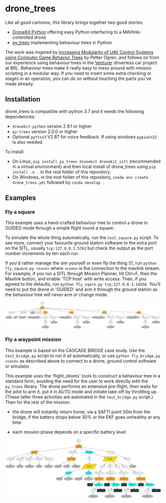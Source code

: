 # drone_trees
Like all good cartoons, this library brings together two good stories:
* [DroneKit Python](https://github.com/dronekit/dronekit-python) offering easy Python interfacing to a MAVlink-controlled drone
* [py_trees](https://github.com/splintered-reality/py_trees) implementing behaviour trees in Python

The work was inspired by [Increasing Modularity of UAV Control Systems using Computer Game Behavior Trees](https://arc.aiaa.org/doi/pdf/10.2514/6.2012-4458) by Petter Ogren, and follows on from our experience using behaviour trees in the [Venturer](https://www.venturer-cars.com/) driverless car project at BRL.  Behaviour trees make it really easy to mess around with mission scripting in a modular way.  If you need to insert some extra checking or stages in an operation, you can do so without touching the parts you've made already.

## Installation
drone_trees is compatible with python 3.7 and it needs the following dependencies:
* `dronekit-python` version 2.9.1 or higher
* `py-trees` version 2.0.0 or higher
* Optional `pyttsx3` V2.87 for voice feedback. If using windows `pypiwin32` is also needed.

To install:
* On Linux, `pip install py_trees dronekit dronekit_sitl` (recommended in a virtual environment) and then local install of drone_trees using `pip install -e .` in the root folder of this repository.
* On Windows, in the root folder of this repository, `conda env create drone_trees.yml` followed by `conda develop .` 

## Examples

### Fly a square

This example uses a hand-crafted behaviour tree to control a drone in GUIDED mode through a simple flight round a square.

To simulate the whole thing automatically, run the `test_square.py` script.  To see more, connect your favourite ground station software to the extra port on the SITL, usually `tcp:127.0.0.1:5762` but check the output as the port number increments by ten each run.

If you'd rather manage the sim yourself or even fly the thing (!), run `python fly_square.py <conn>` where `<conn>` is the connection to the mavlink stream.  For example, if you run a SITL through Mission Planner, hit Ctrl+F, then the Mavlink button, and enable 'TCP host' with write access.  Then, if you agreed to the defaults, run `python fly_sqare.py tcp:127.0.0.1:14550`.  You'll need to put the drone in 'GUIDED' and arm it through the ground station as the behaviour tree will never arm or change mode.

![Behaviour tree](https://raw.githubusercontent.com/UoBFlightLab/drone_trees/master/examples/square/fly_square.py.png)

### Fly a waypoint mission

This example is based on the CASCADE BRIDGE case study.  Use the `test_bridge.py` script to run it all automatically, or use `python fly_bridge.py <conn>` as described above to connect to a drone, ground control software or simulator.

This example uses the 'flight_idioms' tools to construct a behaviour tree in a standard form, avoiding the need for the user to work directly with the `py_trees` library.  The drone performs an extensive pre-flight, then waits for the pilot to arm it, put it in AUTO mode and initiate take-off by throttling up.  (These latter three activities are automated in the `test_bridge.py` script.)  Then for the rest of the mission:

* the drone will instantly return home, via a SAFTI point 50m from the bridge, if the battery drops below 30% or the EKF goes unhealthy at any time

* each mission phase depends on a specific battery level

![Behaviour tree](https://raw.githubusercontent.com/UoBFlightLab/drone_trees/master/examples/bridge/cusersaeagronedrive_-_university_of_bristoldocumentspythondrone_treesexamplesbridgefly_bridge.py.png)
